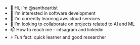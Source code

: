 - 👋 Hi, I’m @santheartist
- 👀 I’m interested in software development
- 🌱 I’m currently learning aws cloud services
- 💞️ I’m looking to collaborate on projects related to AI and ML
- 📫 How to reach me - intsagram and linkedin
- ⚡ Fun fact: quick learner and good researcher 

<!---
santheartist/santheartist is a ✨ special ✨ repository because its `README.md` (this file) appears on your GitHub profile.
You can click the Preview link to take a look at your changes.
--->
